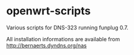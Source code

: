 openwrt-scripts
==============

Various scripts for DNS-323 running funplug 0.7.

All installation informations are available from http://bernaerts.dyndns.org/nas

